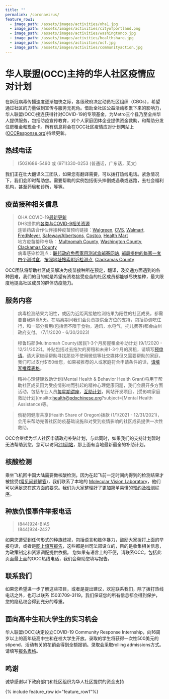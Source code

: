 ```yaml
---
title: ""
permalink: /coronavirus/
feature_row1:
  - image_path: /assets/images/activities/oha1.jpg
  - image_path: /assets/images/activities/cityofportland.png
  - image_path: /assets/images/activities/washingtonco.jpg
  - image_path: /assets/images/activities/healthshare.jpg
  - image_path: /assets/images/activities/ocf.jpg
  - image_path: /assets/images/activities/communityaction.jpg
---
```


# 华人联盟(OCC)主持的华人社区疫情应对计划

在新冠病毒传播速度逐渐加快之际，各级政府决定动员社区组织（CBOs），希望通过社区的力量做到宣传与服务无死角。借助全社区公益活动积累下来的影响力，华人联盟(OCC)接连获得针对COVID-19的专项基金，为Metro三个县乃至全州华人提供服务，包括防疫宣传教育，对个人家庭团体企业提供资金救助，和帮助分发住房租金和现金卡。所有信息将会在OCC社区疫情应对计划网站上 ([OCCResponse.org](http://occresponse.org/))持续更新。

## 热线电话

> (503)686-5490 或 (971)330-0253 (普通话，广东话，英文)  

我们正在壮大翻译义工团队，如果您有翻译需要，可以拨打热线电话。紧急情况下，我们会即时帮助您。需要帮助的实例包括街头摔倒或遇袭或迷路，去社会福利机构，甚至药局和诊所，等等。

## 疫苗接种相关信息

> OHA COVID-19[最新更新](https://govstatus.egov.com/OR-OHA-COVID-19)  
> DHS提供的[各类与COVID-9相关资源](https://govstatus.egov.com/or-dhs-community-resources)  
> 连锁药店合作伙伴接种疫苗预约链接：[Walgreen](https://www.walgreens.com/findcare/vaccination/covid-19), [CVS](https://www.cvs.com/immunizations/covid-19-vaccine), [Walmart](https://www.walmart.com/cp/1228302), [FredMeyer](https://www.fredmeyer.com/health/clinic/vaccinations), [Safeway/Albertsons](https://www.safeway.com/pharmacy/covid-19.html), [Costco](https://www.costco.com/covid-vaccine.html), [Health Mart](https://www.healthmartcovidvaccine.com)  
> 地方疫苗接种专场： [Multnomah County](https://www.multco.us/novel-coronavirus-covid-19/upcoming-covid-19-vaccination-clinics), [Washington County](https://www.co.washington.or.us/HHS/CommunicableDiseases/COVID-19/vaccine.cfm), [Clackamas County](https://www.clackamas.us/coronavirus/vaccine)  
> 病毒感染检测点：[联邦政府免费家用测试盒邮寄网站](https://www.covidtests.gov/), [邮局提供的每家一套四个测试盒](https://special.usps.com/testkits)，[按照地址搜索附近检测点](https://curative.com/), [Clackamas County](https://dochub.clackamas.us/documents/drupal/1e41edb3-ec41-45f5-9093-68500fdd8221)  

OCC团队将帮助社区成员解决为疫苗接种所在预定，翻译，及交通方面遇到的各种困难，我们的目的就是希望有资格接受疫苗的社区成员都能够尽快接种，最大限度地提高社区成员的群体防疫能力。

## 服务内容

> 病毒检测结果为阳性，或因为近距离接触检测结果为阳性的社区成员，都需要自我隔离5天。在隔离期间我们会负责提供全方位的支持，包括协调吃住行，和一部分费用(包括但不限于食物，通讯，水电气，托儿费等)都会由州政府支付。 (7/1/2020 - 6/30/2023)

> 穆鲁玛郡(Multnomah County)居民1-3个月房屋租金补助计划 (9/1/2020 - 12/31/2022)。补贴包括过去拖欠的房租和未来1-3个月的房租，请填写[预申请](https://docs.google.com/forms/d/e/1FAIpQLSdxEr1mgV34kkxWfPOoeXNxi0DqsgMiI8n3pWFBIQ-EvHXvEA/viewform?usp=sf_link)。请大家继续帮助寻找那些不使用微信等社交媒体但又需要帮助的家庭，我们可以支付$150给您，如果被推荐的人或家庭符合申请条件的话，[请填写推荐表格](https://docs.google.com/forms/d/e/1FAIpQLSf5QZYnt6f82BSsfhHSt9Obtl4tsxtwL4PBdv3G9efoyxkOuA/viewform?usp=sf_link)。

> 精神心理健康救助计划(Mental Health & Behavior Health Grant)将用于帮助社区成员因为受疫情影响而引起的精神心理健康问题，我们会展开多方面活动，包括专业人员[每星期讲座](http://pdxchinese.org/weeklytalk/)，[互助计划](http://pdxchinese.org/mentalhealth/)，网站开发项目，[受影响家庭救助计划](mailto:health@pdxchinese.org?subject=[Mental Health Assistance)等。

> 俄勒冈健康共享(Health Share of Oregon)拨款 (1/1/2021 - 12/31/2021)，会用来帮助完善社区防疫基础设施和对受到疫情影响的社区成员提供一次性救助。

OCC会继续为华人社区申请政府补贴计划，与此同时，如果我们的支持计划暂时无法帮助到您，您可以访问[211网站](https://covid19.211info.org/)，那上面有当地最新最全的补助计划。

## 核酸检测

乘坐飞机回中国大陆需要做核酸检测，因为在起飞前一定时间内得到的检测结果才被接受([常见问题解答](https://mp.weixin.qq.com/s/KxMzeGApwlbRlvxA0DLMSA))，我们联系了本地的 [Molecular Vision Laboratory](https://www.molecularvisionlab.com/covid19-testing/)，他们可以满足您在这方面的要求。我们为大家整理好了更加简单易懂的[预约及检测程序](http://pdxchinese.org/assets/pdf/mvisionlab1.pdf)。

## 种族仇恨事件举报电话

> (844)924-BIAS  
> (844)924-2427  

如果您遭受到任何形式的种族歧视，包括语言和肢体暴力，鼓励大家拨打上面的举报电话，或者是[网上填写报告](https://justice.oregon.gov/CrimeReporting/BiasCrime)，这些都是州司法部设立的，目的是收集相关信息，为政策制定和资源调配提供依据。 您如果有语言上的不便，请联系OCC，包括此页面最上面的OCC热线电话，我们会帮助您填写报告。

## 联系我们

如果您希望进一步了解这些项目，或者是提出建议，欢迎联系我们，除了拨打热线电话之外，也可以联系 (503)709-3119。我们保证您的所有信息都会得到保护，您的隐私权会得到充分的尊重。

## 面向高中生和大学生的实习机会

华人联盟(OCC)决定设立COVID-19 Community Response Internship，向16周岁以上的高年级高中生和在校大学生开放。录取的学生将获得一次性500美元的stipend，活动有关的花销会得到全额报销。录取会采取rolling admissions方式。请填写[报名表格](https://docs.google.com/forms/d/e/1FAIpQLSfkQbyH2lc3voR0aCBaZae0ZcndOnwwR5iFYxThN3jxoJNJ6Q/viewform?usp=sf_link)。

## 鸣谢

诚挚感谢以下政府部门和社区组织为华人社区提供的资金支持

{% include feature_row id="feature_row1"%}
